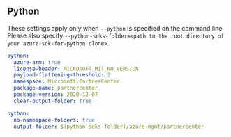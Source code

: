 ## Python

These settings apply only when `--python` is specified on the command line.
Please also specify `--python-sdks-folder=<path to the root directory of your azure-sdk-for-python clone>`.

```yaml $(python)
python:
  azure-arm: true
  license-header: MICROSOFT_MIT_NO_VERSION
  payload-flattening-threshold: 2
  namespace: Microsoft.PartnerCenter
  package-name: partnercenter
  package-version: 2020-12-07
  clear-output-folder: true
```

```yaml $(python)
python:
  no-namespace-folders: true
  output-folder: $(python-sdks-folder)/azure-mgmt/partnercenter
```
